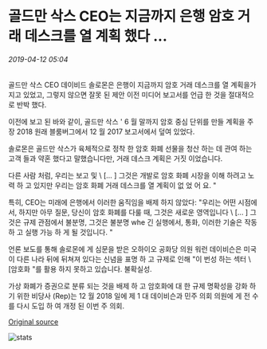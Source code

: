 # 골드만 삭스 CEO는 지금까지 은행 암호 거래 데스크를 열 계획 했다 ...

###### 2019-04-12 05:04

골드만 삭스 CEO 데이비드 솔로몬은 은행이 지금까지 암호 거래 데스크를 열 계획을가지고 있었고, 그렇지 않으면 잘못 된 제안 이전 미디어 보고서를 언급 한 것을 절대적으로 반박 했다.

이전에 보고 된 바와 같이, 골드만 삭스 ' 6 월 말까지 암호 중심 단위를 만들 계획을 주장 2018 원래 블룸버그에서 12 월 2017 보고서에서 덮여 있었다.

솔로몬은 골드만 삭스가 육체적으로 정착 한 암호 화폐 선물을 청산 하는 데 관여 하는 고객 들과 약혼 했다고 말했습니다만, 거래 데스크 계획은 거짓 이었습니다.

다른 사람 처럼, 우리는 보고 및 \ [... \] 그것은 개발로 암호 화폐 시장을 이해 하려고 노력 하 고 있지만 우리는 암호 화폐 거래 데스크를 열 계획이 없 었 어 요. "

특히, CEO는 미래에 은행에서 이러한 움직임을 배제 하지 않았다: "우리는 어떤 시점에서, 하지만 아무 질문, 당신이 암호 화폐를 다룰 때, 그것은 새로운 영역입니다 \ [... \] 그것은 규제 관점에서 불분명, 그것은 불분명 whe 긴 실행에서, 통화, 이러한 기술은 작동 하 고 실행 가능 하 게 될 것입니다. "

언론 보도를 통해 솔로몬에 게 심문을 받은 오하이오 공화당 의원 워런 데이비슨은 미국이 다른 나라 뒤에 뒤쳐져 있다는 신념을 표명 하 고 규제로 인해 "이 번성 하는 섹터 \ [암호화 \"를 활용 하지 못하고 있습니다. 불확실성.

가상 화폐가 증권으로 분류 되는 것을 배제 하 고 암호화에 대 한 규제 명확성을 강화 하기 위한 비당사 (Rep)는 12 월 2018 일에 제 1 대 데이비슨과 민주 의회 의원에 게 전 수를 다시 도입 하 여 개정 된 이번 주 의회.

[Original source](https://cointelegraph.com/news/goldman-sachs-ceo-refutes-bank-ever-had-plans-to-open-crypto-trading-desk)

![stats](https://c.statcounter.com/11760860/0/a89fa40b/1/ "stats")